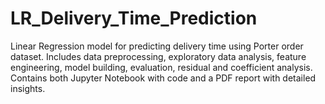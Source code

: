 # LR_Delivery_Time_Prediction
Linear Regression model for predicting delivery time using Porter order dataset. Includes data preprocessing, exploratory data analysis, feature engineering, model building, evaluation, residual and coefficient analysis. Contains both Jupyter Notebook with code and a PDF report with detailed insights.
